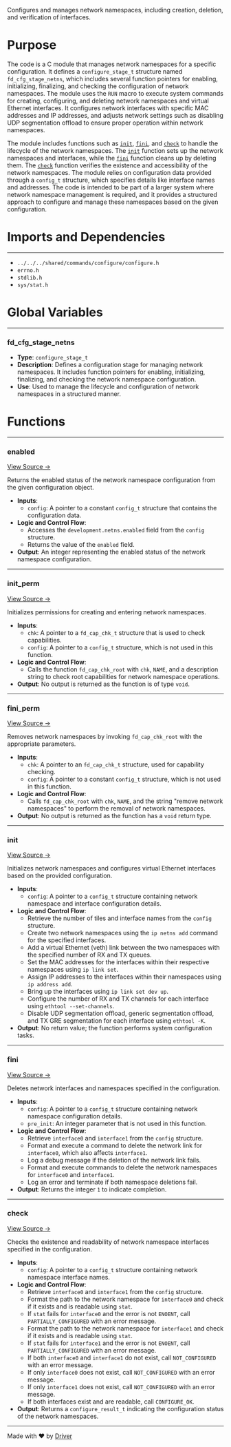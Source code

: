 <!--------------------------------------------------------------------------------->
<!-- IMPORTANT: This file is auto-generated by Driver (https://driver.ai). -------->
<!-- Manual edits may be overwritten on future commits. --------------------------->
<!--------------------------------------------------------------------------------->

Configures and manages network namespaces, including creation, deletion, and verification of interfaces.

# Purpose
The code is a C module that manages network namespaces for a specific configuration. It defines a `configure_stage_t` structure named `fd_cfg_stage_netns`, which includes several function pointers for enabling, initializing, finalizing, and checking the configuration of network namespaces. The module uses the `RUN` macro to execute system commands for creating, configuring, and deleting network namespaces and virtual Ethernet interfaces. It configures network interfaces with specific MAC addresses and IP addresses, and adjusts network settings such as disabling UDP segmentation offload to ensure proper operation within network namespaces.

The module includes functions such as [`init`](<#init>), [`fini`](<#fini>), and [`check`](<#check>) to handle the lifecycle of the network namespaces. The [`init`](<#init>) function sets up the network namespaces and interfaces, while the [`fini`](<#fini>) function cleans up by deleting them. The [`check`](<#check>) function verifies the existence and accessibility of the network namespaces. The module relies on configuration data provided through a `config_t` structure, which specifies details like interface names and addresses. The code is intended to be part of a larger system where network namespace management is required, and it provides a structured approach to configure and manage these namespaces based on the given configuration.
# Imports and Dependencies

---
- `../../../shared/commands/configure/configure.h`
- `errno.h`
- `stdlib.h`
- `sys/stat.h`


# Global Variables

---
### fd\_cfg\_stage\_netns
- **Type**: ``configure_stage_t``
- **Description**: Defines a configuration stage for managing network namespaces. It includes function pointers for enabling, initializing, finalizing, and checking the network namespace configuration.
- **Use**: Used to manage the lifecycle and configuration of network namespaces in a structured manner.


# Functions

---
### enabled<!-- {{#callable:enabled}} -->
[View Source →](<../../../../../../../src/app/shared_dev/commands/configure/netns.c#L10>)

Returns the enabled status of the network namespace configuration from the given configuration object.
- **Inputs**:
    - `config`: A pointer to a constant `config_t` structure that contains the configuration data.
- **Logic and Control Flow**:
    - Accesses the `development.netns.enabled` field from the `config` structure.
    - Returns the value of the `enabled` field.
- **Output**: An integer representing the enabled status of the network namespace configuration.


---
### init\_perm<!-- {{#callable:init_perm}} -->
[View Source →](<../../../../../../../src/app/shared_dev/commands/configure/netns.c#L15>)

Initializes permissions for creating and entering network namespaces.
- **Inputs**:
    - `chk`: A pointer to a `fd_cap_chk_t` structure that is used to check capabilities.
    - `config`: A pointer to a `config_t` structure, which is not used in this function.
- **Logic and Control Flow**:
    - Calls the function `fd_cap_chk_root` with `chk`, `NAME`, and a description string to check root capabilities for network namespace operations.
- **Output**: No output is returned as the function is of type `void`.


---
### fini\_perm<!-- {{#callable:fini_perm}} -->
[View Source →](<../../../../../../../src/app/shared_dev/commands/configure/netns.c#L21>)

Removes network namespaces by invoking `fd_cap_chk_root` with the appropriate parameters.
- **Inputs**:
    - `chk`: A pointer to an `fd_cap_chk_t` structure, used for capability checking.
    - `config`: A pointer to a constant `config_t` structure, which is not used in this function.
- **Logic and Control Flow**:
    - Calls `fd_cap_chk_root` with `chk`, `NAME`, and the string "remove network namespaces" to perform the removal of network namespaces.
- **Output**: No output is returned as the function has a `void` return type.


---
### init<!-- {{#callable:init}} -->
[View Source →](<../../../../../../../src/app/shared_dev/commands/configure/netns.c#L46>)

Initializes network namespaces and configures virtual Ethernet interfaces based on the provided configuration.
- **Inputs**:
    - `config`: A pointer to a `config_t` structure containing network namespace and interface configuration details.
- **Logic and Control Flow**:
    - Retrieve the number of tiles and interface names from the `config` structure.
    - Create two network namespaces using the `ip netns add` command for the specified interfaces.
    - Add a virtual Ethernet (veth) link between the two namespaces with the specified number of RX and TX queues.
    - Set the MAC addresses for the interfaces within their respective namespaces using `ip link set`.
    - Assign IP addresses to the interfaces within their namespaces using `ip address add`.
    - Bring up the interfaces using `ip link set dev up`.
    - Configure the number of RX and TX channels for each interface using `ethtool --set-channels`.
    - Disable UDP segmentation offload, generic segmentation offload, and TX GRE segmentation for each interface using `ethtool -K`.
- **Output**: No return value; the function performs system configuration tasks.


---
### fini<!-- {{#callable:fini}} -->
[View Source →](<../../../../../../../src/app/shared_dev/commands/configure/netns.c#L97>)

Deletes network interfaces and namespaces specified in the configuration.
- **Inputs**:
    - `config`: A pointer to a `config_t` structure containing network namespace configuration details.
    - `pre_init`: An integer parameter that is not used in this function.
- **Logic and Control Flow**:
    - Retrieve `interface0` and `interface1` from the `config` structure.
    - Format and execute a command to delete the network link for `interface0`, which also affects `interface1`.
    - Log a debug message if the deletion of the network link fails.
    - Format and execute commands to delete the network namespaces for `interface0` and `interface1`.
    - Log an error and terminate if both namespace deletions fail.
- **Output**: Returns the integer `1` to indicate completion.


---
### check<!-- {{#callable:check}} -->
[View Source →](<../../../../../../../src/app/shared_dev/commands/configure/netns.c#L120>)

Checks the existence and readability of network namespace interfaces specified in the configuration.
- **Inputs**:
    - `config`: A pointer to a `config_t` structure containing network namespace interface names.
- **Logic and Control Flow**:
    - Retrieve `interface0` and `interface1` from the `config` structure.
    - Format the path to the network namespace for `interface0` and check if it exists and is readable using `stat`.
    - If `stat` fails for `interface0` and the error is not `ENOENT`, call `PARTIALLY_CONFIGURED` with an error message.
    - Format the path to the network namespace for `interface1` and check if it exists and is readable using `stat`.
    - If `stat` fails for `interface1` and the error is not `ENOENT`, call `PARTIALLY_CONFIGURED` with an error message.
    - If both `interface0` and `interface1` do not exist, call `NOT_CONFIGURED` with an error message.
    - If only `interface0` does not exist, call `NOT_CONFIGURED` with an error message.
    - If only `interface1` does not exist, call `NOT_CONFIGURED` with an error message.
    - If both interfaces exist and are readable, call `CONFIGURE_OK`.
- **Output**: Returns a `configure_result_t` indicating the configuration status of the network namespaces.



---
Made with ❤️ by [Driver](https://www.driver.ai/)